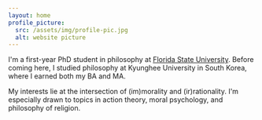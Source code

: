 ```yaml
---
layout: home
profile_picture:
  src: /assets/img/profile-pic.jpg
  alt: website picture
---
```


<p>
  I'm a first-year PhD student in philosophy at <a href="https://philosophy.fsu.edu/">Florida State University</a>. Before coming here, I studied philosophy at Kyunghee University in South Korea, where I earned both my BA and MA.
</p>

<p>
  My interests lie at the intersection of (im)morality and (ir)rationality. I'm especially drawn to topics in action theory, moral psychology, and philosophy of religion.
</p>
